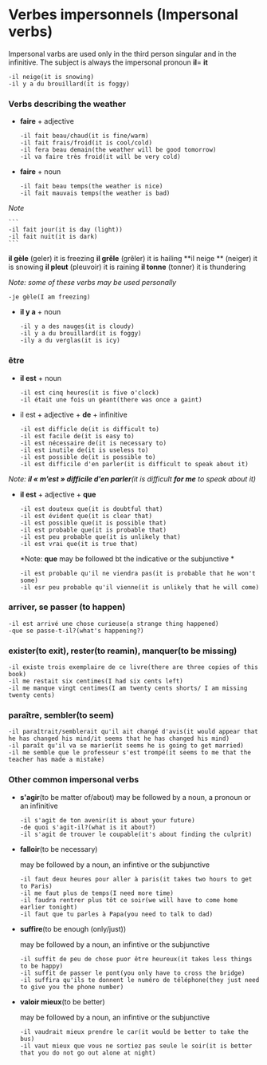 # Verbes impersonnels (Impersonal verbs)

Impersonal varbs are used only in the third person singular and in the infinitive. The subject is always the impersonal pronoun **il**= **it**

```
-il neige(it is snowing)
-il y a du brouillard(it is foggy)
```
### Verbs describing the weather

- **faire** + adjective

    ```
    -il fait beau/chaud(it is fine/warm)
    -il fait frais/froid(it is cool/cold)
    -il fera beau demain(the weather will be good tomorrow)
    -il va faire très froid(it will be very cold)
    ```

- **faire** + noun

    ```
    -il fait beau temps(the weather is nice)
    -il fait mauvais temps(the weather is bad)
    ```
*Note*

    ```
    -il fait jour(it is day (light))
    -il fait nuit(it is dark)
    ```

**il gèle**     (geler)         it is freezing
**il grêle**    (grêler)        it is hailing
**il neige **   (neiger)        it is snowing
**il pleut**    (pleuvoir)      it is raining
**il tonne**    (tonner)        it is thundering

*Note: some of these verbs may be used personally*

```
-je gèle(I am freezing)
```
- **il y a** + noun

    ```
    -il y a des nauges(it is cloudy)
    -il y a du brouillard(it is foggy)
    -ily a du verglas(it is icy)
    ```

### être

- **il est** + noun

    ```
    -il est cinq heures(it is five o'clock)
    -il était une fois un géant(there was once a gaint)
    ```
- il est + adjective + **de** + infinitive

    ```
    -il est difficle de(it is difficult to)
    -il est facile de(it is easy to)
    -il est nécessaire de(it is necessary to)
    -il est inutile de(it is useless to)
    -il est possible de(it is possible to)
    -il est difficile d'en parler(it is difficult to speak about it)
    ```

*Note: **il « m'est » difficile d'en parler**(it is difficult **for me** to speak about it)*


- **il est** + adjective + **que**

    ```
    -il est douteux que(it is doubtful that)
    -il est évident que(it is clear that)
    -il est possible que(it is possible that)
    -il est probable que(it is probable that)
    -il est peu probable que(it is unlikely that)
    -il est vrai que(it is true that)
    ```
    *Note: **que** may be followed bt the indicative or the subjunctive *

    ```
    -il est probable qu'il ne viendra pas(it is probable that he won't some)
    -il esr peu probable qu'il vienne(it is unlikely that he will come)
    ```

### arriver, se passer (to happen)

```
-il est arrivé une chose curieuse(a strange thing happened)
-que se passe-t-il?(what's happening?)
```

### exister(to exit), rester(to reamin), manquer(to be missing)

```
-il existe trois exemplaire de ce livre(there are three copies of this book)
-il me restait six centimes(I had six cents left)
-il me manque vingt centimes(I am twenty cents shorts/ I am missing twenty cents)
```

### paraître, sembler(to seem)

```
-il paraîtrait/semblerait qu'il ait changé d'avis(it would appear that he has changed his mind/it seems that he has changed his mind)
-il paraît qu'il va se marier(it seems he is going to get married)
-il me semble que le professeur s'est trompé(it seems to me that the teacher has made a mistake)
```

### Other common impersonal verbs

- **s'agir**(to be matter of/about)
    may be followed by a noun, a pronoun or an infinitive
    ```
    -il s'agit de ton avenir(it is about your future)
    -de quoi s'agit-il?(what is it about?)
    -il s'agit de trouver le coupable(it's about finding the culprit)
    ```

- **falloir**(to be necessary)

    may be followed by a noun, an infintive or the subjunctive
    ```
    -il faut deux heures pour aller à paris(it takes two hours to get to Paris)
    -il me faut plus de temps(I need more time)
    -il faudra rentrer plus tôt ce soir(we will have to come home earlier tonight)
    -il faut que tu parles à Papa(you need to talk to dad)
    ```

- **suffire**(to be enough (only/just))

    may be followed by a noun, an infintive or the subjunctive
    ```
    -il suffit de peu de chose puor être heureux(it takes less things to be happy)
    -il suffit de passer le pont(you only have to cross the bridge)
    -il suffira qu'ils te donnent le numéro de téléphone(they just need to give you the phone number)
    ```

- **valoir mieux**(to be better)

    may be followed by a noun, an infintive or the subjunctive
    ```
    -il vaudrait mieux prendre le car(it would be better to take the bus)
    -il vaut mieux que vous ne sortiez pas seule le soir(it is better that you do not go out alone at night)
    ```